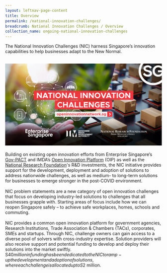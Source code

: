 ```yaml
---
layout: leftnav-page-content
title: Overview
permalink: /national-innovation-challenges/
breadcrumb: National Innovation Challenges / Overview
collection_name: ongoing-national-innovation-challenges
---
```

The National Innovation Challenges (NIC) harness Singapore’s innovation capabilities to help businesses adapt to the New Normal.<br><br>

![1](/images/NIC-EDM.jpg)
<br><br>
Building on existing open innovation efforts from Enterprise Singapore’s [Gov-PACT](https://gov-pact.ipi-singapore.org?utm_source=openinnovationnetwork.sg&utm_medium=referral) and IMDA’s [Open Innovation Platform](https://www.openinnovation.sg/about?utm_source=openinnovationnetwork.sg&utm_medium=referral) (OIP) as well as the [National Research Foundation](https://www.nrf.gov.sg?utm_source=openinnovationnetwork.sg&utm_medium=referral)'s R&D investments, the NIC initiative provides support for the development, deployment and adoption of solutions to address nationwide challenges, as well as medium- to long-term solutions for businesses to emerge stronger in the post-COVID environment.<br><br>
NIC problem statements are a new category of open innovation challenges that focus on developing industry-led solutions to challenges that all businesses grapple with. Starting areas of focus include how we can reopen Singapore safely – to achieve safe workplaces, homes, schools and commuting.
<br><br>
NIC provides a common open innovation platform for government agencies, Research Institutions, Trade Association & Chambers (TACs), corporates, SMEs and startups. Through NIC, challenge owners can gain access to a diverse pool of solvers with cross-industry expertise. Solution providers will also receive support and potential funding to develop and deploy their solutions into the market swiftly. S$40 million in funding has been dedicated to the NIC to ramp-up the development and adoption of solutions, where each challenge is allocated up to S$2 million.

